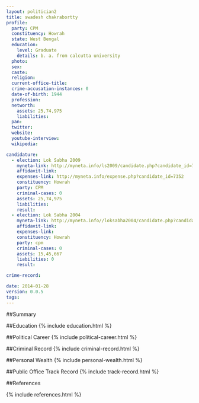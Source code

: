 ```yaml
---
layout: politician2
title: swadesh chakrabortty
profile: 
  party: CPM
  constituency: Howrah
  state: West Bengal
  education: 
    level: Graduate
    details: b. a. from calcutta university
  photo: 
  sex: 
  caste: 
  religion: 
  current-office-title: 
  crime-accusation-instances: 0
  date-of-birth: 1944
  profession: 
  networth: 
    assets: 25,74,975
    liabilities: 
  pan: 
  twitter: 
  website: 
  youtube-interview: 
  wikipedia: 

candidature: 
  - election: Lok Sabha 2009
    myneta-link: http://myneta.info/ls2009/candidate.php?candidate_id=7352
    affidavit-link: 
    expenses-link: http://myneta.info/expense.php?candidate_id=7352
    constituency: Howrah 
    party: CPM
    criminal-cases: 0
    assets: 25,74,975
    liabilities: 
    result:  
  - election: Lok Sabha 2004
    myneta-link: http://myneta.info//loksabha2004/candidate.php?candidate_id=5261
    affidavit-link: 
    expenses-link: 
    constituency: Howrah 
    party: cpm
    criminal-cases: 0
    assets: 15,45,667
    liabilities: 0
    result:  

crime-record: 

date: 2014-01-28
version: 0.0.5
tags: 
---
```

##Summary


##Education
{% include education.html %}


##Political Career
{% include political-career.html %}


##Criminal Record
{% include criminal-record.html %}


##Personal Wealth
{% include personal-wealth.html %}


##Public Office Track Record
{% include track-record.html %}


##References


{% include references.html %}